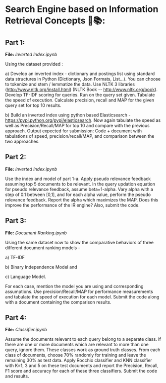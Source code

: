# Search Engine based on Information Retrieval Concepts 🔎📚:

## Part 1: 

**File:** *Inverted Index.ipynb*

Using the dataset provided :

a) Develop an inverted index - dictionary and postings list using standard data
structures in Python (Dictionary, Json Formats, List...). You can choose to tokenize
and stem / lemmatize the data. Use NLTK 3 libraries
(http://www.nltk.org/install.html) (NLTK Book -- http://www.nltk.org/book).
Develop TF-IDF scoring for queries. Run on the query set given. Tabulate the speed
of execution. Calculate precision, recall and MAP for the given query set for top 10
results.

b) Build an inverted index using python based Elasticsearch -
https://pypi.python.org/pypi/elasticsearch. Now again tabulate the speed as well as
Precision/Recall/MAP for top 10 and compare with the previous approach.
Output expected for submission: Code + document with tabulations of speed,
precision/recall/MAP, and comparison between the two approaches.

## Part 2: 

**File:** *Inverted Index.ipynb*

Use the index and model of part 1-a. Apply pseudo relevance feedback assuming
top 5 documents to be relevant. In the query updation equation for pseudo relevance
feedback, assume beta=1-alpha. Vary alpha with a step of 0.1 between [0,1], and for each
alpha value, perform the pseudo relevance feedback. Report the alpha which maximizes the
MAP. Does this improve the performance of the IR engine? Also, submit the code.

## Part 3: 

**File:** *Document Ranking.ipynb*

Using the same dataset now to show the comparative behaviors of three different
document ranking models - 

a) TF-IDF 

b) Binary Independence Model and 

c) Language Model. 

For each case, mention the model you are using and corresponding assumptions.
Use precision/Recall/MAP for performance measurements and tabulate the speed of
execution for each model. Submit the code along with a document containing the
comparison results.


## Part 4: 

**File:** *Classifier.ipynb*

Assume the documents relevant to each query belong to a separate class. If there
are one or more documents which are relevant to more than one query, ignore them. These
classes work as ground truth classes. From each class of documents, choose 70% randomly
for training and leave the remaining 30% as test data. Apply Rocchio classifier and KNN
classifier with K=1, 3 and 5 on these test documents and report the Precision, Recall, F1
score and accuracy for each of these three classifiers. Submit the code and results.

